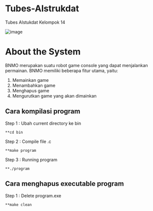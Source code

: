 # Tubes-Alstrukdat
Tubes Alstukdat Kelompok 14

![image](https://user-images.githubusercontent.com/110537201/199420492-b7bbf65c-0b3e-4a8a-aaa5-4f0059386617.png)

# About the System

BNMO merupakan suatu robot game console yang dapat menjalankan permainan. BNMO memiliki beberapa fitur utama, yaitu:
1. Memainkan game
2. Menambahkan game
3. Menghapus game
4. Mengurutkan game yang akan dimainkan

## Cara kompilasi program

Step 1 : Ubah current directory ke bin
```
**cd bin
```

Step 2 : Compile file .c
```
**make program
```

Step 3 : Running program
```
**./program
```

## Cara menghapus executable program

Step 1 : Delete program.exe
```
**make clean
```
